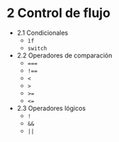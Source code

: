 # 2 Control de flujo

- 2.1 Condicionales
   - `ìf`
   - `switch`
- 2.2 Operadores de comparación
   - `===`
   - `!==`
   - `<`
   - `>`
   - `>=`
   - `<=`
- 2.3 Operadores lógicos
   - `!`
   - `&&`
   - `||`